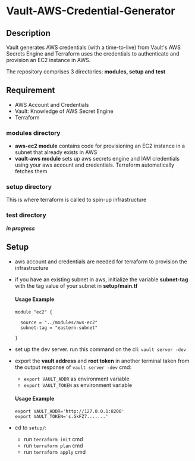 # Vault-AWS-Credential-Generator

## Description
Vault generates AWS credentials (with a time-to-live) from Vault's AWS Secrets Engine and Terraform uses the credentials to authenticate and  provision an EC2 instance in AWS. 

The repository comprises 3 directories: **modules, setup and test**

## Requirement
- AWS Account and Credentials
- Vault: Knowledge of AWS Secret Engine
- Terraform

### modules directory
- **aws-ec2 module** contains code for provisioning an EC2 instance in a subnet that already exists in AWS
- **vault-aws module** sets up aws secrets engine and IAM credentials using your aws account and credentials. Terraform automatically fetches them

### setup directory
This is where terraform is called to spin-up infrastructure

### test directory
***in progress***

## Setup
- aws account and credentials are needed for terraform to provision the infrastructure
- if you have an existing subnet in aws, initialize the variable **subnet-tag** with the tag value of your subnet in **setup/main.tf**

  #### Usage Example
   ~~~
   module "ec2" {

     source = "../modules/aws-ec2"  
     subnet-tag = "eastern-subnet"

   }
   ~~~
   
- set up the dev server. run this command on the cli: `vault server -dev`
- export the **vault address** and **root token** in another terminal taken from the output response of `vault server -dev` cmd:

   - `export VAULT_ADDR` as environment variable
   - `export VAULT_TOKEN` as environment variable

   #### Usage Example
   ~~~
   export VAULT_ADDR='http://127.0.0.1:8200'
   export VAULT_TOKEN='s.GkFZ7.......'
   ~~~

- cd to `setup/`:
   - run `terraform init` cmd
   - run `terraform plan` cmd
   - run `terraform apply` cmd